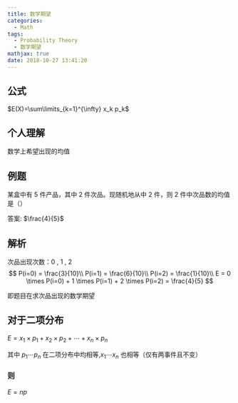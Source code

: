 ```yaml
---
title: 数学期望
categories:
  - Math
tags:
  - Probability Theory
  - 数学期望
mathjax: true
date: 2018-10-27 13:41:20
---
```


## 公式

$E(X)=\sum\limits_{k=1}^{\infty} x_k p_k$

## 个人理解

数学上希望出现的均值

## 例题

某盒中有 5 件产品，其中 2 件次品。现随机地从中 2 件，则 2 件中次品数的均值是（）

答案: $\frac{4}{5}$

## 解析

次品出现次数：0 , 1 , 2
$$
P(i=0) = \frac{3}{10}\\
P(i=1) = \frac{6}{10}\\
P(i=2) = \frac{1}{10}\\
E = 0 \times P(i=0) + 1 \times P(i=1) + 2 \times P(i=2)
= \frac{4}{5}
$$

即题目在求次品出现的数学期望

## 对于二项分布

$E = x_1 \times p_1 + x_2 \times p_2 + \cdots + x_n \times p_n$

其中 $p_1 \cdots p_n$ 在二项分布中均相等,$x_1 \cdots x_n$ 也相等（仅有两事件且不变）

### 则

$E = np$
